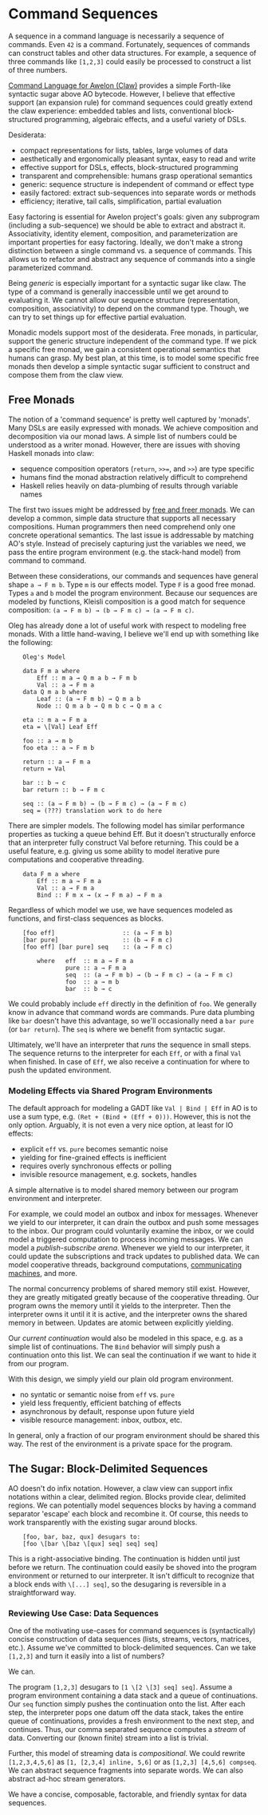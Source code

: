 
# Command Sequences

A sequence in a command language is necessarily a sequence of commands. Even `42` is a command. Fortunately, sequences of commands can construct tables and other data structures. For example, a sequence of three commands like `[1,2,3]` could easily be processed to construct a list of three numbers. 

[Command Language for Awelon (Claw)](CommandLine.md) provides a simple Forth-like syntactic sugar above AO bytecode. However, I believe that effective support (an expansion rule) for command sequences could greatly extend the claw experience: embedded tables and lists, conventional block-structured programming, algebraic effects, and a useful variety of DSLs. 

Desiderata:

* compact representations for lists, tables, large volumes of data
* aesthetically and ergonomically pleasant syntax, easy to read and write 
* effective support for DSLs, effects, block-structured programming
* transparent and comprehensible: humans grasp operational semantics
* generic: sequence structure is independent of command or effect type
* easily factored: extract sub-sequences into separate words or methods
* efficiency; iterative, tail calls, simplification, partial evaluation

Easy factoring is essential for Awelon project's goals: given any subprogram (including a sub-sequence) we should be able to extract and abstract it. Associativity, identity element, composition, and parameterization are important properties for easy factoring. Ideally, we don't make a strong distinction between a single command vs. a sequence of commands. This allows us to refactor and abstract any sequence of commands into a single parameterized command.

Being *generic* is especially important for a syntactic sugar like claw. The type of a command is generally inaccessible until we get around to evaluating it. We cannot allow our sequence structure (representation, composition, associativity) to depend on the command type. Though, we can try to set things up for effective partial evaluation.

Monadic models support most of the desiderata. Free monads, in particular, support the generic structure independent of the command type. If we pick a specific free monad, we gain a consistent operational semantics that humans can grasp. My best plan, at this time, is to model some specific free monads then develop a simple syntactic sugar sufficient to construct and compose them from the claw view. 

## Free Monads

The notion of a 'command sequence' is pretty well captured by 'monads'. Many DSLs are easily expressed with monads. We achieve composition and decomposition via our monad laws. A simple list of numbers could be understood as a writer monad. However, there are issues with shoving Haskell monads into claw:

* sequence composition operators (`return`, `>>=`, and `>>`) are type specific
* humans find the monad abstraction relatively difficult to comprehend
* Haskell relies heavily on data-plumbing of results through variable names

The first two issues might be addressed by [free and freer monads](http://okmij.org/ftp/Computation/free-monad.html). We can develop a common, simple data structure that supports all necessary compositions. Human programmers then need comprehend only one concrete operational semantics. The last issue is addressable by matching AO's style. Instead of precisely capturing just the variables we need, we pass the entire program environment (e.g. the stack-hand model) from command to command.

Between these considerations, our commands and sequences have general shape `a → F m b`. Type `m` is our effects model. Type `F` is a good free monad. Types `a` and `b` model the program environment. Because our sequences are modeled by functions, Kleisli composition is a good match for sequence composition: `(a → F m b) → (b → F m c) → (a → F m c)`. 

Oleg has already done a lot of useful work with respect to modeling free monads. With a little hand-waving, I believe we'll end up with something like the following:

        Oleg's Model

        data F m a where
            Eff :: m a → Q m a b → F m b
            Val :: a → F m a
        data Q m a b where
            Leaf :: (a → F m b) → Q m a b
            Node :: Q m a b → Q m b c → Q m a c

        eta :: m a → F m a
        eta = \[Val] Leaf Eff

        foo :: a → m b
        foo eta :: a → F m b

        return :: a → F m a
        return = Val

        bar :: b → c
        bar return :: b → F m c

        seq :: (a → F m b) → (b → F m c) → (a → F m c)
        seq = (???) translation work to do here


There are simpler models. The following model has similar performance properties as tucking a queue behind Eff. But it doesn't structurally enforce that an interpreter fully construct Val before returning. This could be a useful feature, e.g. giving us some ability to model iterative pure computations and cooperative threading.

        data F m a where
            Eff :: m a → F m a
            Val :: a → F m a
            Bind :: F m x → (x → F m a) → F m a

Regardless of which model we use, we have sequences modeled as functions, and first-class sequences as blocks.

        [foo eff]                   :: (a → F m b)
        [bar pure]                  :: (b → F m c)
        [foo eff] [bar pure] seq    :: (a → F m c)

            where   eff  :: m a → F m a
                    pure :: a → F m a
                    seq  :: (a → F m b) → (b → F m c) → (a → F m c)
                    foo  :: a → m b
                    bar  :: b → c

We could probably include `eff` directly in the definition of `foo`. We generally know in advance that command words are commands. Pure data plumbing like `bar` doesn't have this advantage, so we'll occasionally need a `bar pure` (or `bar return`). The `seq` is where we benefit from syntactic sugar.

Ultimately, we'll have an interpreter that *runs* the sequence in small steps. The sequence returns to the interpreter for each `Eff`, or with a final `Val` when finished. In case of `Eff`, we also receive a continuation for where to push the updated environment. 

### Modeling Effects via Shared Program Environments

The default approach for modeling a GADT like `Val | Bind | Eff` in AO is to use a sum type, e.g. `(Ret + (Bind + (Eff + 0)))`. However, this is not the only option. Arguably, it is not even a very nice option, at least for IO effects:

* explicit `eff` vs. `pure` becomes semantic noise
* yielding for fine-grained effects is inefficient
* requires overly synchronous effects or polling
* invisible resource management, e.g. sockets, handles

A simple alternative is to model shared memory between our program environment and interpreter. 

For example, we could model an outbox and inbox for messages. Whenever we yield to our interpreter, it can drain the outbox and push some messages to the inbox. Our program could voluntarily examine the inbox, or we could model a triggered computation to process incoming messages. We can model a *publish-subscribe arena*. Whenever we yield to our interpreter, it could update the subscriptions and track updates to published data. We can model cooperative threads, background computations, [communicating machines](NetworkModel.md), and more.

The normal concurrency problems of shared memory still exist. However, they are greatly mitigated greatly because of the cooperative threading. Our program owns the memory until it yields to the interpreter. Then the interpreter owns it until it  it is active, and the interpreter owns the shared memory in between. Updates are atomic between explicitly yielding.

Our *current continuation* would also be modeled in this space, e.g. as a simple list of continuations. The `Bind` behavior will simply push a continuation onto this list. We can seal the continuation if we want to hide it from our program.

With this design, we simply yield our plain old program environment. 

* no syntatic or semantic noise from `eff` vs. `pure`
* yield less frequently, efficient batching of effects
* asynchronous by default, response upon future yield
* visible resource management: inbox, outbox, etc.

In general, only a fraction of our program environment should be shared this way. The rest of the environment is a private space for the program.

## The Sugar: Block-Delimited Sequences

AO doesn't do infix notation. However, a claw view can support infix notations within a clear, delimited region. Blocks provide clear, delimited regions. We can potentially model sequences blocks by having a command separator 'escape' each block and recombine it. Of course, this needs to work transparently with the existing sugar around blocks. 

        [foo, bar, baz, qux] desugars to:
        [foo \[bar \[baz \[qux] seq] seq] seq]

This is a right-associative binding. The continuation is hidden until just before we return. The continuation could easily be shoved into the program environment or returned to our interpreter. It isn't difficult to recognize that a block ends with `\[...] seq]`, so the desugaring is reversible in a straightforward way.

### Reviewing Use Case: Data Sequences

One of the motivating use-cases for command sequences is (syntactically) concise construction of data sequences (lists, streams, vectors, matrices, etc.). Assume we've committed to block-delimited sequences. Can we take `[1,2,3]` and turn it easily into a list of numbers? 

We can.

The program `[1,2,3]` desugars to `[1 \[2 \[3] seq] seq]`. Assume a program environment containing a data stack and a queue of continuations. Our `seq` function simply pushes the continuation onto the list. After each step, the interpreter pops one datum off the data stack, takes the entire queue of continuations, provides a fresh environment to the next step, and continues. Thus, our comma separated sequence computes a *stream* of data. Converting our (known finite) stream into a list is trivial. 

Further, this model of streaming data is *compositional*. We could rewrite `[1,2,3,4,5,6]` as `[1, [2,3,4] inline, 5,6]` or as `[1,2,3] [4,5,6] compseq`. We can abstract sequence fragments into separate words. We can also abstract ad-hoc stream generators.

We have a concise, composable, factorable, and friendly syntax for data sequences.
